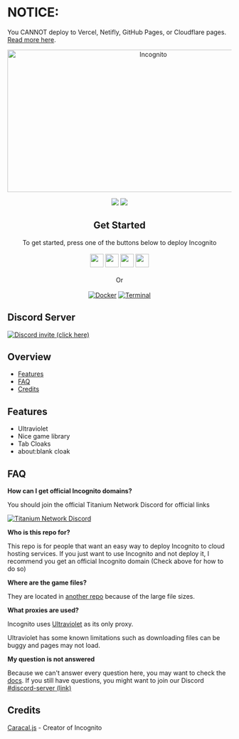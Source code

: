 # NOTICE:

You CANNOT deploy to Vercel, Netifly, GitHub Pages, or Cloudflare pages. [Read more here](https://amethystnetwork-dev.github.io/docs/static-hosts).

<!--
                                _     _                     _       _   _          _                               _    
     /\                        | |   | |                   | |     | \ | |        | |                             | |   
    /  \     _ __ ___     ___  | |_  | |__    _   _   ___  | |_    |  \| |   ___  | |_  __      __   ___    _ __  | | __
   / /\ \   | '_ ` _ \   / _ \ | __| | '_ \  | | | | / __| | __|   | . ` |  / _ \ | __| \ \ /\ / /  / _ \  | '__| | |/ /
  / ____ \  | | | | | | |  __/ | |_  | | | | | |_| | \__ \ | |_    | |\  | |  __/ | |_   \ V  V /  | (_) | | |    |   < 
 /_/    \_\ |_| |_| |_|  \___|  \__| |_| |_|  \__, | |___/  \__|   |_| \_|  \___|  \__|   \_/\_/    \___/  |_|    |_|\_\
                                               __/ |                                                                    
                                              |___/                                                                     
-->
<!-- The font is called Big, if you are wondering -->
<div align="center">
         
<img src="https://socialify.git.ci/amethystnetwork-dev/Incognito/image?description=1&descriptionEditable=Access%20the%20world%20wide%20web&font=Inter&forks=1&issues=1&logo=https%3A%2F%2Fraw.githubusercontent.com%2Famethystnetwork-dev%2FIncognito%2Fmain%2Fstatic%2Findex.svg&name=1&owner=1&pattern=Solid&stargazers=1&theme=Auto" alt="Incognito" width="640" height="320" />

<a href="" alt="Made with NodeJS"><img src="https://img.shields.io/badge/Made%20with-Node.JS-6DA55F?style=for-the-badge&logo=node.js&logoColor=white"></a> 
<a href="https://github.com/amethystnetwork-dev/Incognito/graphs/contributors/" alt=""><img src="https://img.shields.io/github/contributors/amethystnetwork-dev/Incognito?style=for-the-badge"></a>

</div>

<div align="center">
    <h2>Get Started</h2>
    To get started, press one of the buttons below to deploy Incognito
    <br>
    <br>
    <a href="https://render.com/deploy?repo=https://github.com/amethystnetwork-dev/Incognito"><img height="30px" src="https://img.shields.io/badge/render-4f65f1.svg?style=for-the-badge&logo=render&logoColor=46e3b7"></a>
    <a href="https://amethystnetwork-dev.github.io/utils/deploy/heroku?repo=Incognito"><img height="30px" src="https://img.shields.io/badge/heroku-%23430098.svg?style=for-the-badge&logo=heroku&logoColor=white"></a>
    <a href="https://amethystnetwork-dev.github.io/docs/about-replit?repo=Incognito"><img height="30px" src="https://amethystnetwork-dev.github.io/assets/replit.svg"></a>
    <a href="https://railway.app/new/template/TNmjSs?referralCode=8zUUBB"><img height="30px" src="https://img.shields.io/badge/Railway-%234f0599.svg?style=for-the-badge&logo=railway&logoColor=white"></a>
    <br>
    <br>
    Or
    <br>
    <br>
	<a href="https://amethystnetwork-dev.github.io/docs/projects/incognito/manual-deployment/#docker-with-nodejs"><img src="https://img.shields.io/badge/docker-%230db7ed.svg?style=for-the-badge&logo=docker&logoColor=white" alt="Docker"></img></a>
    <a href="https://amethystnetwork-dev.github.io/docs/projects/incognito/manual-deployment/#terminal-with-nodejs"><img src="https://img.shields.io/badge/terminal-%23121011.svg?style=for-the-badge&logo=gnu-bash&logoColor=white" alt="Terminal"></img></a>
</div>

## Discord Server

[![Discord invite (click here)](https://invidget.switchblade.xyz/985982201302769765?theme=light)](https://amethystnetwork-dev.github.io/discord/invite)

## Overview

- [Features](#features)
- [FAQ](#faq)
- [Credits](#credits)


## Features

- Ultraviolet
- Nice game library
- Tab Cloaks
- about:blank cloak

## FAQ

**How can I get official Incognito domains?**

You should join the official Titanium Network Discord for official links

[![Titanium Network Discord](https://invidget.switchblade.xyz/unblock?theme=light)](https://discord.gg/unblock)

**Who is this repo for?**

This repo is for people that want an easy way to deploy Incognito to cloud hosting services. If you just want to use Incognito and not deploy it, I recommend you get an official Incognito domain (Check above for how to do so)

**Where are the game files?**

They are located in [another repo](https://github.com/amethystnetwork-dev/Incognito-gfiles) because of the large file sizes.

**What proxies are used?**

Incognito uses [Ultraviolet](https://github.com/titaniumnetwork-dev/Ultraviolet) as its only proxy.

Ultraviolet has some known limitations such as downloading files can be buggy and pages may not load.

**My question is not answered**

Because we can't answer every question here, you may want to check the [docs](https://amethystnetwork-dev.github.io/docs/category/incognito). If you still have questions, you might want to join our Discord [#discord-server (link)](#discord-server)

## Credits

[Caracal.js](https://github.com/caracal-js) - Creator of Incognito
